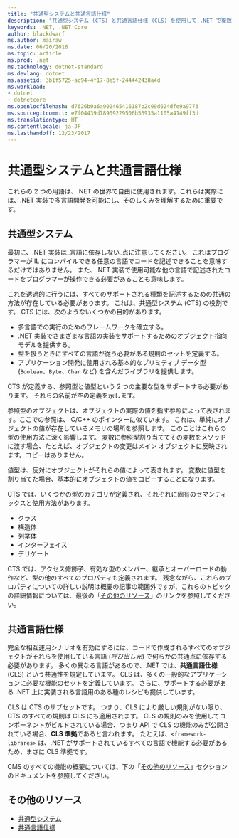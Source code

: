 ```yaml
---
title: "共通型システムと共通言語仕様"
description: "共通型システム (CTS) と共通言語仕様 (CLS) を使用して .NET で複数の言語をサポートする方法について説明します。"
keywords: .NET, .NET Core
author: blackdwarf
ms.author: mairaw
ms.date: 06/20/2016
ms.topic: article
ms.prod: .net
ms.technology: dotnet-standard
ms.devlang: dotnet
ms.assetid: 3b1f5725-ac94-4f17-8e5f-244442438a4d
ms.workload:
- dotnet
- dotnetcore
ms.openlocfilehash: d7626b0a6a902465416187b2c09d624dfe9a9773
ms.sourcegitcommit: e7f04439d78909229506b56935a1105a4149ff3d
ms.translationtype: HT
ms.contentlocale: ja-JP
ms.lasthandoff: 12/23/2017
---
```

# <a name="common-type-system--common-language-specification"></a>共通型システムと共通言語仕様

これらの 2 つの用語は、.NET の世界で自由に使用されます。これらは実際には、.NET 実装で多言語開発を可能にし、そのしくみを理解するために重要です。

## <a name="common-type-system"></a>共通型システム

最初に、.NET 実装は_言語に依存しない_点に注意してください。 これはプログラマーが IL にコンパイルできる任意の言語でコードを記述できることを意味するだけではありません。 また、.NET 実装で使用可能な他の言語で記述されたコードをプログラマーが操作できる必要があることも意味します。

これを透過的に行うには、すべてのサポートされる種類を記述するための共通の方法が存在している必要があります。 これは、共通型システム (CTS) の役割です。 CTS には、次のようないくつかの目的があります。

*   多言語での実行のためのフレームワークを確立する。
*   .NET 実装でさまざまな言語の実装をサポートするためのオブジェクト指向モデルを提供する。
*   型を扱うときにすべての言語が従う必要がある規則のセットを定義する。
*   アプリケーション開発に使用される基本的なプリミティブ データ型 (`Boolean`、`Byte`、`Char` など) を含んだライブラリを提供します。

CTS が定義する、参照型と値型という 2 つの主要な型をサポートする必要があります。 それらの名前が空の定義を示します。

参照型のオブジェクトは、オブジェクトの実際の値を指す参照によって表されます。ここでの参照は、 C/C++ のポインターに似ています。 これは、単純にオブジェクトの値が存在しているメモリの場所を参照します。 このことはこれらの型の使用方法に深く影響します。 変数に参照型割り当ててその変数をメソッドに渡す場合、たとえば、オブジェクトの変更はメイン オブジェクトに反映されます。コピーはありません。

値型は、反対にオブジェクトがそれらの値によって表されます。 変数に値型を割り当てた場合、基本的にオブジェクトの値をコピーすることになります。

CTS では、いくつかの型のカテゴリが定義され、それぞれに固有のセマンティックスと使用方法があります。

*   クラス
*   構造体
*   列挙体
*   インターフェイス
*   デリゲート

CTS では、アクセス修飾子、有効な型のメンバー、継承とオーバーロードの動作など、型の他のすべてのプロパティも定義されます。 残念ながら、これらのプロパティについての詳しい説明は概要の記事の範囲外ですが、これらのトピックの詳細情報については、最後の「[その他のリソース](#more-resources)」のリンクを参照してください。

## <a name="common-language-specification"></a>共通言語仕様

完全な相互運用シナリオを有効にするには、コードで作成されるすべてのオブジェクトがそれらを使用している言語 (_呼び出し元_) で何らかの共通点に依存する必要があります。 多くの異なる言語があるので、.NET では、**共通言語仕様** (CLS) という共通性を規定しています。 CLS は、多くの一般的なアプリケーションに必要な機能のセットを定義しています。 さらに、サポートする必要がある .NET 上に実装される言語用のある種のレシピも提供しています。

CLS は CTS のサブセットです。 つまり、CLS により厳しい規則がない限り、CTS のすべての規則は CLS にも適用されます。 CLS の規則のみを使用してコンポーネントがビルドされている場合、つまり API で CLS の機能のみが公開されている場合、**CLS 準拠**であると言われます。 たとえば、`<framework-librares>` は、.NET がサポートされているすべての言語で機能する必要があるため、まさに CLS 準拠です。

CMS のすべての機能の概要については、下の「[その他のリソース](#more-resources)」セクションのドキュメントを参照してください。

## <a name="more-resources"></a>その他のリソース

*   [共通型システム](./base-types/common-type-system.md)
*   [共通言語仕様](language-independence-and-language-independent-components.md)

